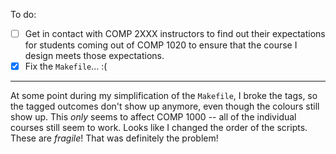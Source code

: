 To do:

* [ ] Get in contact with COMP 2XXX instructors to find out their expectations
      for students coming out of COMP 1020 to ensure that the course I design
      meets those expectations.
* [X] Fix the `Makefile`... :(
          
---

At some point during my simplification of the `Makefile`, I broke the tags, so
the tagged outcomes don't show up anymore, even though the colours still show
up. This *only* seems to affect COMP 1000 -- all of the individual courses still
seem to work. Looks like I changed the order of the scripts. These are
*fragile*! That was definitely the problem!
